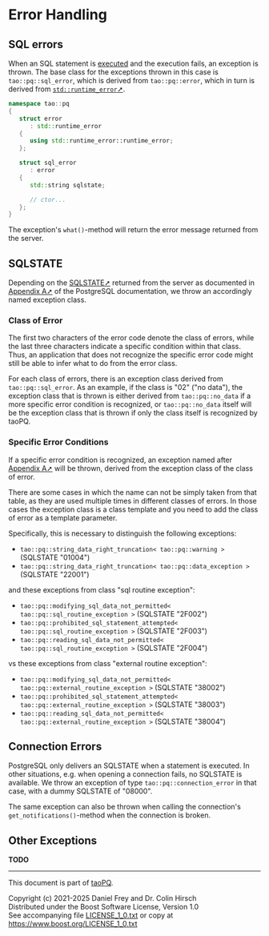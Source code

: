 # Error Handling

## SQL errors

When an SQL statement is [executed](Statement.md) and the execution fails, an exception is thrown.
The base class for the exceptions thrown in this case is `tao::pq::sql_error`, which is derived from `tao::pq::error`, which in turn is derived from [`std::runtime_error`➚](https://en.cppreference.com/w/cpp/error/runtime_error).

```c++
namespace tao::pq
{
   struct error
      : std::runtime_error
   {
      using std::runtime_error::runtime_error;
   };

   struct sql_error
      : error
   {
      std::string sqlstate;

      // ctor...
   };
}
```

The exception's `what()`-method will return the error message returned from the server.

## SQLSTATE

Depending on the [SQLSTATE➚](https://en.wikipedia.org/wiki/SQLSTATE) returned from the server as documented in [Appendix A➚](https://www.postgresql.org/docs/current/errcodes-appendix.html) of the PostgreSQL documentation, we throw an accordingly named exception class.

### Class of Error

The first two characters of the error code denote the class of errors, while the last three characters indicate a specific condition within that class.
Thus, an application that does not recognize the specific error code might still be able to infer what to do from the error class.

For each class of errors, there is an exception class derived from `tao::pq::sql_error`.
As an example, if the class is "02" ("no data"), the exception class that is thrown is either derived from `tao::pq::no_data` if a more specific error condition is recognized, or `tao::pq::no_data` itself will be the exception class that is thrown if only the class itself is recognized by taoPQ.

### Specific Error Conditions

If a specific error condition is recognized, an exception named after [Appendix A➚](https://www.postgresql.org/docs/current/errcodes-appendix.html) will be thrown, derived from the exception class of the class of error.

There are some cases in which the name can not be simply taken from that table, as they are used multiple times in different classes of errors.
In those cases the exception class is a class template and you need to add the class of error as a template parameter.

Specifically, this is necessary to distinguish the following exceptions:

* `tao::pq::string_data_right_truncation< tao::pq::warning >` (SQLSTATE "01004")
* `tao::pq::string_data_right_truncation< tao::pq::data_exception >` (SQLSTATE "22001")

and these exceptions from class "sql routine exception":

* `tao::pq::modifying_sql_data_not_permitted< tao::pq::sql_routine_exception >` (SQLSTATE "2F002")
* `tao::pq::prohibited_sql_statement_attempted< tao::pq::sql_routine_exception >` (SQLSTATE "2F003")
* `tao::pq::reading_sql_data_not_permitted< tao::pq::sql_routine_exception >` (SQLSTATE "2F004")

vs these exceptions from class "external routine exception":

* `tao::pq::modifying_sql_data_not_permitted< tao::pq::external_routine_exception >` (SQLSTATE "38002")
* `tao::pq::prohibited_sql_statement_attempted< tao::pq::external_routine_exception >` (SQLSTATE "38003")
* `tao::pq::reading_sql_data_not_permitted< tao::pq::external_routine_exception >` (SQLSTATE "38004")

## Connection Errors

PostgreSQL only delivers an SQLSTATE when a statement is executed.
In other situations, e.g. when opening a connection fails, no SQLSTATE is available.
We throw an exception of type `tao::pq::connection_error` in that case, with a dummy SQLSTATE of "08000".

The same exception can also be thrown when calling the connection's `get_notifications()`-method when the connection is broken.

## Other Exceptions

**TODO**

---

This document is part of [taoPQ](https://github.com/taocpp/taopq).

Copyright (c) 2021-2025 Daniel Frey and Dr. Colin Hirsch<br>
Distributed under the Boost Software License, Version 1.0<br>
See accompanying file [LICENSE_1_0.txt](../LICENSE_1_0.txt) or copy at https://www.boost.org/LICENSE_1_0.txt
